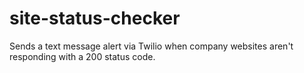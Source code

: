 # site-status-checker
Sends a text message alert via Twilio when company websites aren't responding with a 200 status code.
